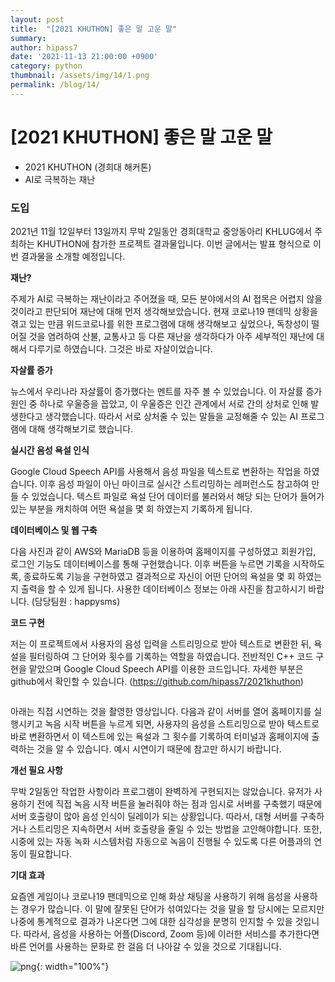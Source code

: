 ```yaml
---
layout: post
title:  "[2021 KHUTHON] 좋은 말 고운 말"
summary: 
author: hipass7
date: '2021-11-13 21:00:00 +0900'
category: python
thumbnail: /assets/img/14/1.png
permalink: /blog/14/
---
```


# [2021 KHUTHON] 좋은 말 고운 말

- 2021 KHUTHON (경희대 해커톤)
- AI로 극복하는 재난

### 도입

2021년 11월 12일부터 13일까지 무박 2일동안 경희대학교 중앙동아리 KHLUG에서 주최하는 KHUTHON에 참가한 프로젝트 결과물입니다. 이번 글에서는 발표 형식으로 이번 결과물을 소개할 예정입니다.

**재난?**

주제가 AI로 극복하는 재난이라고 주어졌을 때, 모든 분야에서의 AI 접목은 어렵지 않을 것이라고 판단되어 재난에 대해 먼저 생각해보았습니다. 현재 코로나19 팬데믹 상황을 겪고 있는 만큼 위드코로나를 위한 프로그램에 대해 생각해보고 싶었으나, 독창성이 떨어질 것을 염려하여 산불, 교통사고 등 다른 재난을 생각하다가 아주 세부적인 재난에 대해서 다루기로 하였습니다. 그것은 바로 자살이었습니다.

**자살률 증가**

뉴스에서 우리나라 자살률이 증가했다는 멘트를 자주 볼 수 있었습니다. 이 자살률 증가 원인 중 하나로 우울증을 꼽았고, 이 우울증은 인간 관계에서 서로 간의 상처로 인해 발생한다고 생각했습니다. 따라서 서로 상처줄 수 있는 말들을 교정해줄 수 있는 AI 프로그램에 대해 생각해보기로 했습니다.

**실시간 음성 욕설 인식**

Google Cloud Speech API를 사용해서 음성 파일을 텍스트로 변환하는 작업을 하였습니다. 이후 음성 파일이 아닌 마이크로 실시간 스트리밍하는 레퍼런스도 참고하여 만들 수 있었습니다. 텍스트 파일로 욕설 단어 데이터를 불러와서 해당 되는 단어가 들어가있는 부분을 캐치하여 어떤 욕설을 몇 회 하였는지 기록하게 됩니다.

**데이터베이스 및 웹 구축**

다음 사진과 같이 AWS와 MariaDB 등을 이용하여 홈페이지를 구성하였고 회원가입, 로그인 기능도 데이터베이스를 통해 구현했습니다. 이후 버튼을 누르면 기록을 시작하도록, 종료하도록 기능을 구현하였고 결과적으로 자신이 어떤 단어의 욕설을 몇 회 하였는지 출력을 할 수 있게 됩니다. 사용한 데이터베이스 정보는 아래 사진을 참고하시기 바랍니다. (담당팀원 : happysms)

**코드 구현**

저는 이 프로젝트에서 사용자의 음성 입력을 스트리밍으로 받아 텍스트로 변환한 뒤, 욕설을 필터링하여 그 단어와 횟수를 기록하는 역할을 하였습니다. 전반적인 C++ 코드 구현을 맡았으며 Google Cloud Speech API를 이용한 코드입니다. 자세한 부분은 github에서 확인할 수 있습니다.
(https://github.com/hipass7/2021khuthon)

```c++

```

아래는 직접 시연하는 것을 촬영한 영상입니다. 다음과 같이 서버를 열어 홈페이지를 실행시키고 녹음 시작 버튼을 누르게 되면, 사용자의 음성을 스트리밍으로 받아 텍스트로 바로 변환하면서 이 텍스트에 있는 욕설과 그 횟수를 기록하여 터미널과 홈페이지에 출력하는 것을 알 수 있습니다. 예시 시연이기 때문에 참고만 하시기 바랍니다.

**개선 필요 사항**

무박 2일동안 작업한 사항이라 프로그램이 완벽하게 구현되지는 않았습니다. 유저가 사용하기 전에 직접 녹음 시작 버튼을 눌러줘야 하는 점과 임시로 서버를 구축했기 때문에 서버 호출량이 많아 음성 인식이 딜레이가 되는 상황입니다. 따라서, 대형 서버를 구축하거나 스트리밍은 지속하면서 서버 호출량을 줄일 수 있는 방법을 고안해야합니다. 또한, 시중에 있는 자동 녹화 시스템처럼 자동으로 녹음이 진행될 수 있도록 다른 어플과의 연동이 필요합니다.

**기대 효과**

요즘엔 게임이나 코로나19 팬데믹으로 인해 화상 채팅을 사용하기 위해 음성을 사용하는 경우가 많습니다. 이 말에 잘못된 단어가 섞여있다는 것을 말을 할 당시에는 모르지만 나중에 통계적으로 결과가 나온다면 그에 대한 심각성을 분명히 인지할 수 있을 것입니다. 따라서, 음성을 사용하는 어플(Discord, Zoom 등)에 이러한 서비스를 추가한다면 바른 언어를 사용하는 문화로 한 걸음 더 나아갈 수 있을 것으로 기대됩니다.

![png](/assets/img/14/1.png){: width="100%"}